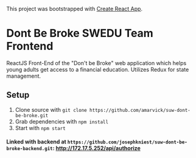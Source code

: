 This project was bootstrapped with [Create React App](https://github.com/facebook/create-react-app).

# Dont Be Broke SWEDU Team Frontend

ReactJS Front-End of the "Don't be Broke" web application which helps young adults get access to a financial education. Utilizes Redux for state management.

## Setup

1) Clone source with ```git clone https://github.com/amarvick/suw-dont-be-broke.git```
2) Grab dependencies with ```npm install```
3) Start with ```npm start```

#### Linked with backend at  ```https://github.com/josephkniest/suw-dont-be-broke-backend.git```: http://172.17.5.252/api/authorize

